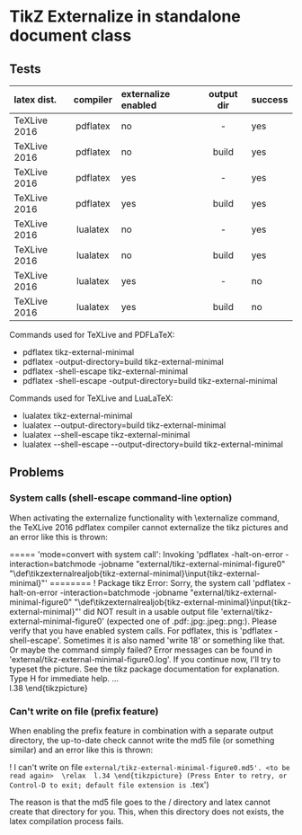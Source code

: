# TikZ Externalize in standalone document class

## Tests

| latex dist.  | compiler | externalize enabled | output dir | success |
| :----------- | :------: | :------------------ | :--------: | :------ |
| TeXLive 2016 | pdflatex | no                  | -          | yes     |
| TeXLive 2016 | pdflatex | no                  | build      | yes     |
| TeXLive 2016 | pdflatex | yes                 | -          | yes     |
| TeXLive 2016 | pdflatex | yes                 | build      | yes     |
| TeXLive 2016 | lualatex | no                  | -          | yes     |
| TeXLive 2016 | lualatex | no                  | build      | yes     |
| TeXLive 2016 | lualatex | yes                 | -          | no      |
| TeXLive 2016 | lualatex | yes                 | build      | no      |


Commands used for TeXLive and PDFLaTeX:

 * pdflatex tikz-external-minimal
 * pdflatex -output-directory=build tikz-external-minimal
 * pdflatex -shell-escape tikz-external-minimal
 * pdflatex -shell-escape -output-directory=build tikz-external-minimal

Commands used for TeXLive and LuaLaTeX:

 * lualatex tikz-external-minimal
 * lualatex --output-directory=build tikz-external-minimal
 * lualatex --shell-escape tikz-external-minimal
 * lualatex --shell-escape --output-directory=build tikz-external-minimal


## Problems

### System calls (shell-escape command-line option)

When activating the externalize functionality with \externalize command,
the TeXLive 2016 pdflatex compiler cannot externalize the tikz pictures
and an error like this is thrown:

  ===== 'mode=convert with system call': Invoking 'pdflatex -halt-on-error -interaction=batchmode -jobname "external/tikz-external-minimal-figure0" "\def\tikzexternalrealjob{tikz-external-minimal}\input{tikz-external-minimal}"' ========
  ! Package tikz Error: Sorry, the system call 'pdflatex -halt-on-error -interaction=batchmode -jobname "external/tikz-external-minimal-figure0" "\def\tikzexternalrealjob{tikz-external-minimal}\input{tikz-external-minimal}"' did NOT result in a usable output file 'external/tikz-external-minimal-figure0' (expected one of .pdf:.jpg:.jpeg:.png:). Please verify that you have enabled system calls. For pdflatex, this is 'pdflatex -shell-escape'. Sometimes it is also named 'write 18' or something like that. Or maybe the command simply failed? Error messages can be found in 'external/tikz-external-minimal-figure0.log'. If you continue now, I'll try to typeset the picture.
  See the tikz package documentation for explanation.
  Type  H <return>  for immediate help.
  ...                                              
  l.38 \end{tikzpicture}

### Can't write on file (prefix feature)

When enabling the prefix feature in combination with a separate output directory,
the up-to-date check cannot write the md5 file (or something similar)
and an error like this is thrown:

  ! I can't write on file `external/tikz-external-minimal-figure0.md5'.
  <to be read again> 
  \relax 
  l.34 \end{tikzpicture}
  (Press Enter to retry, or Control-D to exit; default file extension is `.tex')

The reason is that the md5 file goes to the <output>/<prefix> directory
and latex cannot create that directory for you.
This, when this directory does not exists, the latex compilation process fails.

